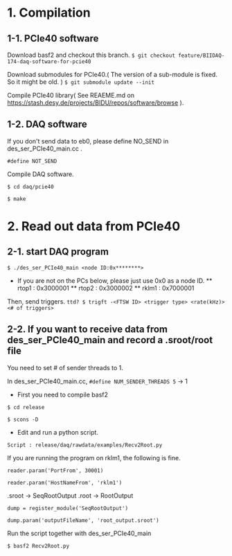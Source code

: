 # 1. Compilation

## 1-1. PCIe40 software
Download basf2 and checkout this branch.
`$ git checkout feature/BIIDAQ-174-daq-software-for-pcie40`

Download submodules for PCIe40.( The version of a sub-module is fixed. So it might be old. )
`$ git submodule update --init`

Compile PCIe40 library( See REAEME.md on https://stash.desy.de/projects/BIDU/repos/software/browse ).

## 1-2. DAQ software
If you don't send data to eb0, please define NO_SEND in des_ser_PCIe40_main.cc .

`#define NOT_SEND`

Compile DAQ software.

`$ cd daq/pcie40`

`$ make`

# 2. Read out data from PCIe40
## 2-1. start DAQ program 
`$ ./des_ser_PCIe40_main <node ID:0x********>`

* If you are not on the PCs below, please just use 0x0 as a node ID.
** rtop1    : 0x3000001
** rtop2    : 0x3000002
** rklm1    : 0x7000001

Then, send triggers.
`ttd? $ trigft -<FTSW ID> <trigger type> <rate(kHz)> <# of triggers>`

## 2-2. If you want to receive data from des_ser_PCIe40_main and record a .sroot/root file
You need to set # of sender threads to 1.

In des_ser_PCIe40_main.cc, 
`#define NUM_SENDER_THREADS 5` -> 1

- First you need to compile basf2

`$ cd release`

`$ scons -D`

- Edit and run a python script.

`Script : release/daq/rawdata/examples/Recv2Root.py`

If you are running the program on rklm1, the following is fine.

`reader.param('PortFrom', 30001)`

`reader.param('HostNameFrom', 'rklm1')`

.sroot -> SeqRootOutput
.root  -> RootOutput

`dump = register_module('SeqRootOutput')`

`dump.param('outputFileName', 'root_output.sroot')`

Run the script together with des_ser_PCIe40_main

`$ basf2 Recv2Root.py `



